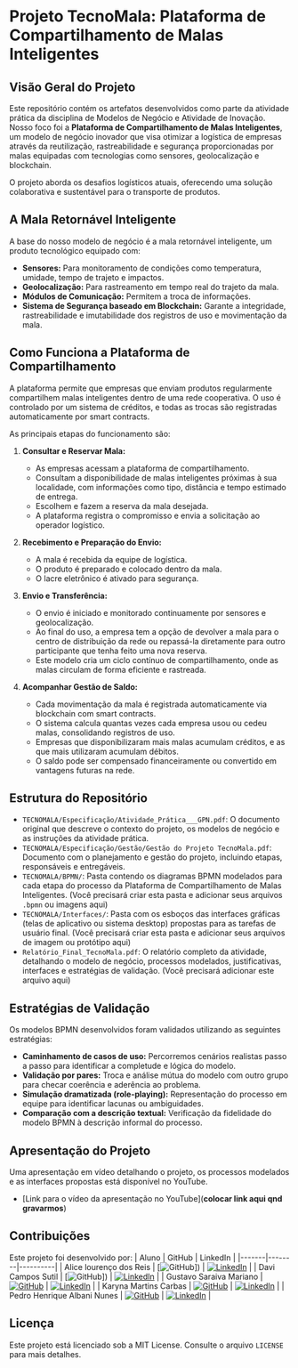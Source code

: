 # Projeto TecnoMala: Plataforma de Compartilhamento de Malas Inteligentes

## Visão Geral do Projeto

Este repositório contém os artefatos desenvolvidos como parte da atividade prática da disciplina de Modelos de Negócio e Atividade de Inovação. Nosso foco foi a **Plataforma de Compartilhamento de Malas Inteligentes**, um modelo de negócio inovador que visa otimizar a logística de empresas através da reutilização, rastreabilidade e segurança proporcionadas por malas equipadas com tecnologias como sensores, geolocalização e blockchain.

O projeto aborda os desafios logísticos atuais, oferecendo uma solução colaborativa e sustentável para o transporte de produtos.

## A Mala Retornável Inteligente

A base do nosso modelo de negócio é a mala retornável inteligente, um produto tecnológico equipado com:
* **Sensores:** Para monitoramento de condições como temperatura, umidade, tempo de trajeto e impactos.
* **Geolocalização:** Para rastreamento em tempo real do trajeto da mala.
* **Módulos de Comunicação:** Permitem a troca de informações.
* **Sistema de Segurança baseado em Blockchain:** Garante a integridade, rastreabilidade e imutabilidade dos registros de uso e movimentação da mala.

## Como Funciona a Plataforma de Compartilhamento

A plataforma permite que empresas que enviam produtos regularmente compartilhem malas inteligentes dentro de uma rede cooperativa. O uso é controlado por um sistema de créditos, e todas as trocas são registradas automaticamente por smart contracts.

As principais etapas do funcionamento são:

1.  **Consultar e Reservar Mala:**
    * As empresas acessam a plataforma de compartilhamento.
    * Consultam a disponibilidade de malas inteligentes próximas à sua localidade, com informações como tipo, distância e tempo estimado de entrega.
    * Escolhem e fazem a reserva da mala desejada.
    * A plataforma registra o compromisso e envia a solicitação ao operador logístico.

2.  **Recebimento e Preparação do Envio:**
    * A mala é recebida da equipe de logística.
    * O produto é preparado e colocado dentro da mala.
    * O lacre eletrônico é ativado para segurança.

3.  **Envio e Transferência:**
    * O envio é iniciado e monitorado continuamente por sensores e geolocalização.
    * Ao final do uso, a empresa tem a opção de devolver a mala para o centro de distribuição da rede ou repassá-la diretamente para outro participante que tenha feito uma nova reserva.
    * Este modelo cria um ciclo contínuo de compartilhamento, onde as malas circulam de forma eficiente e rastreada.

4.  **Acompanhar Gestão de Saldo:**
    * Cada movimentação da mala é registrada automaticamente via blockchain com smart contracts.
    * O sistema calcula quantas vezes cada empresa usou ou cedeu malas, consolidando registros de uso.
    * Empresas que disponibilizaram mais malas acumulam créditos, e as que mais utilizaram acumulam débitos.
    * O saldo pode ser compensado financeiramente ou convertido em vantagens futuras na rede.

## Estrutura do Repositório

* `TECNOMALA/Especificação/Atividade_Prática___GPN.pdf`: O documento original que descreve o contexto do projeto, os modelos de negócio e as instruções da atividade prática.
* `TECNOMALA/Especificação/Gestão/Gestão do Projeto TecnoMala.pdf`: Documento com o planejamento e gestão do projeto, incluindo etapas, responsáveis e entregáveis.
* `TECNOMALA/BPMN/`: Pasta contendo os diagramas BPMN modelados para cada etapa do processo da Plataforma de Compartilhamento de Malas Inteligentes. (Você precisará criar esta pasta e adicionar seus arquivos `.bpmn` ou imagens aqui)
* `TECNOMALA/Interfaces/`: Pasta com os esboços das interfaces gráficas (telas de aplicativo ou sistema desktop) propostas para as tarefas de usuário final. (Você precisará criar esta pasta e adicionar seus arquivos de imagem ou protótipo aqui)
* `Relatório_Final_TecnoMala.pdf`: O relatório completo da atividade, detalhando o modelo de negócio, processos modelados, justificativas, interfaces e estratégias de validação. (Você precisará adicionar este arquivo aqui)

## Estratégias de Validação

Os modelos BPMN desenvolvidos foram validados utilizando as seguintes estratégias:
* **Caminhamento de casos de uso:** Percorremos cenários realistas passo a passo para identificar a completude e lógica do modelo.
* **Validação por pares:** Troca e análise mútua do modelo com outro grupo para checar coerência e aderência ao problema.
* **Simulação dramatizada (role-playing):** Representação do processo em equipe para identificar lacunas ou ambiguidades.
* **Comparação com a descrição textual:** Verificação da fidelidade do modelo BPMN à descrição informal do processo.

## Apresentação do Projeto

Uma apresentação em vídeo detalhando o projeto, os processos modelados e as interfaces propostas está disponível no YouTube.

* [Link para o vídeo da apresentação no YouTube](**colocar link aqui qnd gravarmos**)

## Contribuições

Este projeto foi desenvolvido por:
| Aluno | GitHub | LinkedIn |
|-------|--------|----------|
| Alice lourenço dos Reis | [![GitHub](https://img.shields.io/badge/github-black?style=for-the-badge&logo=github)]) | [![LinkedIn](https://img.shields.io/badge/linkedin-blue?style=for-the-badge&logo=linkedin)]() |
| Davi Campos Sutil | [![GitHub](https://img.shields.io/badge/github-black?style=for-the-badge&logo=github)]) | [![LinkedIn](https://img.shields.io/badge/linkedin-blue?style=for-the-badge&logo=linkedin)]() |
| Gustavo Saraiva Mariano | [![GitHub](https://img.shields.io/badge/github-black?style=for-the-badge&logo=github)](https://github.com/saraivagustavo) | [![LinkedIn](https://img.shields.io/badge/linkedin-blue?style=for-the-badge&logo=linkedin)](https://www.linkedin.com/in/gustavo-saraiva-mariano/) |
| Karyna Martins Carbas | [![GitHub](https://img.shields.io/badge/github-black?style=for-the-badge&logo=github)](https://github.com/Carbas-k) | [![LinkedIn](https://img.shields.io/badge/linkedin-blue?style=for-the-badge&logo=linkedin)](https://www.linkedin.com/in/karyna-carbas-4b8753240/) |
| Pedro Henrique Albani Nunes | [![GitHub](https://img.shields.io/badge/github-black?style=for-the-badge&logo=github)](https://github.com/PedroAlbaniNunes) | [![LinkedIn](https://img.shields.io/badge/linkedin-blue?style=for-the-badge&logo=linkedin)](https://www.linkedin.com/in/pedro-henrique-albani-nunes-33a729270/) |



## Licença

Este projeto está licenciado sob a MIT License. Consulte o arquivo `LICENSE` para mais detalhes.
